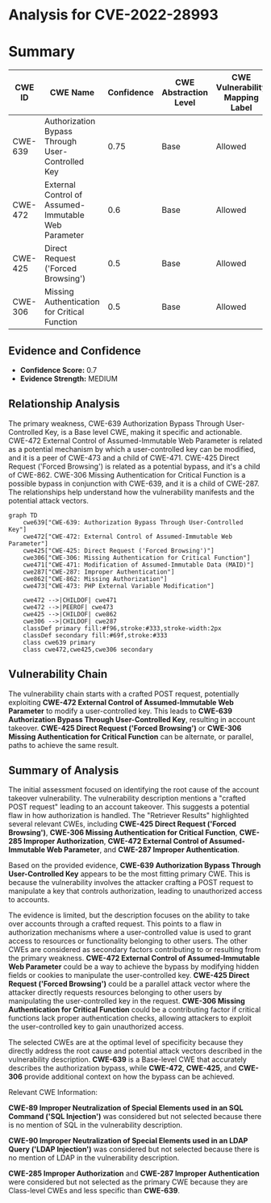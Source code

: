 # Analysis for CVE-2022-28993

# Summary
| CWE ID | CWE Name | Confidence | CWE Abstraction Level | CWE Vulnerability Mapping Label | CWE-Vulnerability Mapping Notes |
|---|---|---|---|---|---|
| CWE-639 | Authorization Bypass Through User-Controlled Key | 0.75 | Base | Allowed | Primary CWE |
| CWE-472 | External Control of Assumed-Immutable Web Parameter | 0.6 | Base | Allowed | Secondary CWE |
| CWE-425 | Direct Request ('Forced Browsing') | 0.5 | Base | Allowed | Secondary CWE |
| CWE-306 | Missing Authentication for Critical Function | 0.5 | Base | Allowed | Secondary CWE |

## Evidence and Confidence

*   **Confidence Score:** 0.7
*   **Evidence Strength:** MEDIUM

## Relationship Analysis
The primary weakness, CWE-639 Authorization Bypass Through User-Controlled Key, is a Base level CWE, making it specific and actionable. CWE-472 External Control of Assumed-Immutable Web Parameter is related as a potential mechanism by which a user-controlled key can be modified, and it is a peer of CWE-473 and a child of CWE-471. CWE-425 Direct Request ('Forced Browsing') is related as a potential bypass, and it's a child of CWE-862. CWE-306 Missing Authentication for Critical Function is a possible bypass in conjunction with CWE-639, and it is a child of CWE-287. The relationships help understand how the vulnerability manifests and the potential attack vectors.

```mermaid
graph TD
    cwe639["CWE-639: Authorization Bypass Through User-Controlled Key"]
    cwe472["CWE-472: External Control of Assumed-Immutable Web Parameter"]
    cwe425["CWE-425: Direct Request ('Forced Browsing')"]
    cwe306["CWE-306: Missing Authentication for Critical Function"]
    cwe471["CWE-471: Modification of Assumed-Immutable Data (MAID)"]
    cwe287["CWE-287: Improper Authentication"]
    cwe862["CWE-862: Missing Authorization"]
    cwe473["CWE-473: PHP External Variable Modification"]
    
    cwe472 -->|CHILDOF| cwe471
    cwe472 -->|PEEROF| cwe473
    cwe425 -->|CHILDOF| cwe862
    cwe306 -->|CHILDOF| cwe287
    classDef primary fill:#f96,stroke:#333,stroke-width:2px
    classDef secondary fill:#69f,stroke:#333
    class cwe639 primary
    class cwe472,cwe425,cwe306 secondary
```

## Vulnerability Chain
The vulnerability chain starts with a crafted POST request, potentially exploiting **CWE-472 External Control of Assumed-Immutable Web Parameter** to modify a user-controlled key. This leads to **CWE-639 Authorization Bypass Through User-Controlled Key**, resulting in account takeover. **CWE-425 Direct Request ('Forced Browsing')** or **CWE-306 Missing Authentication for Critical Function** can be alternate, or parallel, paths to achieve the same result.

## Summary of Analysis
The initial assessment focused on identifying the root cause of the account takeover vulnerability. The vulnerability description mentions a "crafted POST request" leading to an account takeover. This suggests a potential flaw in how authorization is handled. The "Retriever Results" highlighted several relevant CWEs, including **CWE-425 Direct Request ('Forced Browsing')**, **CWE-306 Missing Authentication for Critical Function**, **CWE-285 Improper Authorization**, **CWE-472 External Control of Assumed-Immutable Web Parameter**, and **CWE-287 Improper Authentication**.

Based on the provided evidence, **CWE-639 Authorization Bypass Through User-Controlled Key** appears to be the most fitting primary CWE. This is because the vulnerability involves the attacker crafting a POST request to manipulate a key that controls authorization, leading to unauthorized access to accounts.

The evidence is limited, but the description focuses on the ability to take over accounts through a crafted request. This points to a flaw in authorization mechanisms where a user-controlled value is used to grant access to resources or functionality belonging to other users. The other CWEs are considered as secondary factors contributing to or resulting from the primary weakness.
**CWE-472 External Control of Assumed-Immutable Web Parameter** could be a way to achieve the bypass by modifying hidden fields or cookies to manipulate the user-controlled key.
**CWE-425 Direct Request ('Forced Browsing')** could be a parallel attack vector where the attacker directly requests resources belonging to other users by manipulating the user-controlled key in the request.
**CWE-306 Missing Authentication for Critical Function** could be a contributing factor if critical functions lack proper authentication checks, allowing attackers to exploit the user-controlled key to gain unauthorized access.

The selected CWEs are at the optimal level of specificity because they directly address the root cause and potential attack vectors described in the vulnerability description. **CWE-639** is a Base-level CWE that accurately describes the authorization bypass, while **CWE-472**, **CWE-425**, and **CWE-306** provide additional context on how the bypass can be achieved.

Relevant CWE Information:

**CWE-89 Improper Neutralization of Special Elements used in an SQL Command ('SQL Injection')** was considered but not selected because there is no mention of SQL in the vulnerability description.

**CWE-90 Improper Neutralization of Special Elements used in an LDAP Query ('LDAP Injection')** was considered but not selected because there is no mention of LDAP in the vulnerability description.

**CWE-285 Improper Authorization** and **CWE-287 Improper Authentication** were considered but not selected as the primary CWE because they are Class-level CWEs and less specific than **CWE-639**.